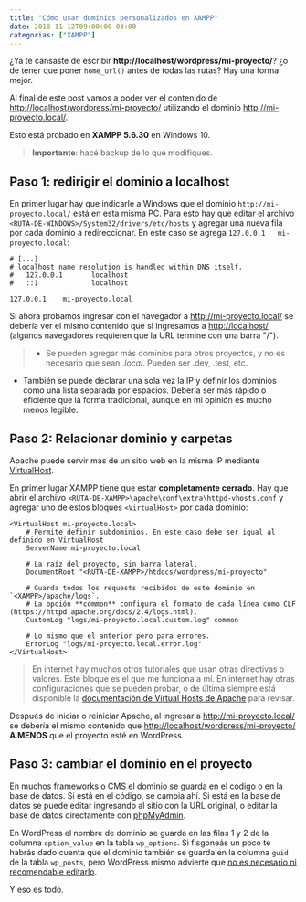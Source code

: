```yaml
---
title: "Cómo usar dominios personalizados en XAMPP"
date: 2018-11-12T09:00:00-03:00
categorias: ["XAMPP"]
---
```


¿Ya te cansaste de escribir <strong class="resaltado">http://localhost/wordpress/mi-proyecto/</strong>? ¿o de tener que poner `home_url()` antes de todas las rutas? Hay una forma mejor.

Al final de este post vamos a poder ver el contenido de <ins>http://localhost/wordpress/mi-proyecto/</ins> utilizando el dominio <ins>http://mi-proyecto.local/</ins>.

Esto está probado en **XAMPP 5.6.30** en Windows 10.

> **Importante**: hacé backup de lo que modifiques.

## Paso 1: redirigir el dominio a localhost
En primer lugar hay que indicarle a Windows que el dominio `http://mi-proyecto.local/` está en esta misma PC. Para esto hay que editar el archivo `<RUTA-DE-WINDOWS>/System32/drivers/etc/hosts` y agregar una nueva fila por cada dominio a redireccionar. En este caso se agrega `127.0.0.1   mi-proyecto.local`:

```hosts
# [...]
# localhost name resolution is handled within DNS itself.
#   127.0.0.1       localhost
#   ::1             localhost

127.0.0.1    mi-proyecto.local
```

Si ahora probamos ingresar con el navegador a <a href="http://mi-proyecto.local/" target="_blank" rel="noopener">http://mi-proyecto.local/</a> se debería ver el mismo contenido que si ingresamos a <a href="http://localhost/" target="_blank" rel="noopener">http://localhost/</a> (algunos navegadores requieren que la URL termine con una barra "/").

> * Se pueden agregar más dominios para otros proyectos, y no es necesario que sean *.local*. Pueden ser .dev, .test, etc.
* También se puede declarar una sola vez la IP y definir los dominios como una lista separada por espacios. Debería ser más rápido o eficiente que la forma tradicional, aunque en mi opinión es mucho menos legible.


## Paso 2: Relacionar dominio y carpetas

Apache puede servir más de un sitio web en la misma IP mediante <a href="https://httpd.apache.org/docs/2.4/vhosts/index.html" target="_blank">VirtualHost</a>.

En primer lugar XAMPP tiene que estar **completamente cerrado**. Hay que abrir el archivo `<RUTA-DE-XAMPP>\apache\conf\extra\httpd-vhosts.conf` y agregar uno de estos bloques `<VirtualHost>` por cada dominio:

```apacheconf
<VirtualHost mi-proyecto.local>
    # Permite definir subdominios. En este caso debe ser igual al definido en VirtualHost
    ServerName mi-proyecto.local

    # La raíz del proyecto, sin barra lateral.
    DocumentRoot "<RUTA-DE-XAMPP>/htdocs/wordpress/mi-proyecto"

    # Guarda todos los requests recibidos de este dominio en `<XAMPP>/apache/logs`.
    # La opción **common** configura el formato de cada línea como CLF (https://httpd.apache.org/docs/2.4/logs.html).
    CustomLog "logs/mi-proyecto.local.custom.log" common

    # Lo mismo que el anterior pero para errores.
    ErrorLog "logs/mi-proyecto.local.error.log"
</VirtualHost>
```

> En internet hay muchos otros tutoriales que usan otras directivas o valores. Este bloque es el que me funciona a mí. En internet hay otras configuraciones que se pueden probar, o de última siempre está disponible la [documentación de Virtual Hosts de Apache](https://httpd.apache.org/docs/2.4/vhosts/index.html) para revisar.

Después de iniciar o reiniciar Apache, al ingresar a <a href="http://mi-proyecto.local/" target="_blank" rel="noopener">http://mi-proyecto.local/</a> se debería el mismo contenido que <a href="http://localhost/wordpress/mi-proyecto/" target="_blank" rel="noopener">http://localhost/wordpress/mi-proyecto/</a> **A MENOS** que el proyecto esté en WordPress.

## Paso 3: cambiar el dominio en el proyecto
En muchos frameworks o CMS el dominio se guarda en el código o en la base de datos. Si está en el código, se cambia ahí. Si está en la base de datos se puede editar ingresando al sitio con la URL original, o editar la base de datos directamente con <a href="http://localhost/phpmyadmin/" target="_blank" rel="noopener">phpMyAdmin</a>.

En WordPress el nombre de dominio se guarda en las filas 1 y 2 de la columna `option_value` en la tabla `wp_options`. Si fisgoneás un poco te habrás dado cuenta que el dominio también se guarda en la columna `guid` de la tabla `wp_posts`, pero WordPress mismo advierte que <a href="https://codex.wordpress.org/Changing_The_Site_URL#Important_GUID_Note" target="_blank" rel="noopener">no es necesario ni recomendable editarlo</a>.

Y eso es todo.